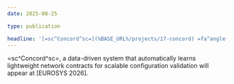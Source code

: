 ```yaml
---
date: 2025-08-25

type: publication

headline: '[=sc^Concord^sc=](%BASE_URL%/projects/17-concord) =fa^angle-double-right^fa= [EUROSYS =qq= 26][EUROSYS 2026]'
---
```


=sc^Concord^sc=, a data-driven system that automatically learns lightweight network contracts for scalable configuration validation will appear at [EUROSYS 2026].